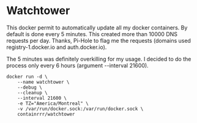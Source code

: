 # Watchtower #

This docker permit to automatically update all my docker containers.
By default is done every 5 minutes. This created more than 10000 DNS requests per day. 
Thanks, Pi-Hole to flag me the requests (domains used registry-1.docker.io and auth.docker.io).

The 5 minutes was definitely overkilling for my usage. 
I decided to do the process only every 6 hours (argument --interval 21600).

```
docker run -d \
	--name watchtower \
	--debug \
	--cleanup \
	--interval 21600 \
	-e TZ="America/Montreal" \
	-v /var/run/docker.sock:/var/run/docker.sock \
	containrrr/watchtower
```

